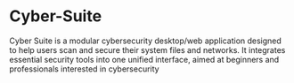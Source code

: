 # Cyber-Suite
Cyber Suite is a modular cybersecurity desktop/web application designed to help users scan and secure their system files and networks. It integrates essential security tools into one unified interface, aimed at beginners and professionals interested in cybersecurity
